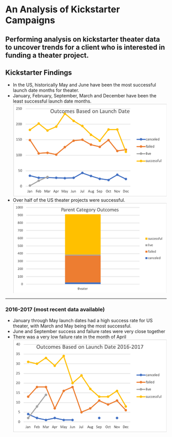 # An Analysis of Kickstarter Campaigns
Performing analysis on kickstarter theater data to uncover trends for a client who is interested in funding a theater project.
---
## Kickstarter Findings
* In the US, historically May and June have been the most successful launch date months for theater.
* January, February, September, March and December have been the least successful launch date months.
![LaunchOutcomes](LaunchOutcomes.png)
* Over half of the US theater projects were successful.
![TheaterOutcomes](TheaterOutcomes.png)
---
### 2016-2017 (most recent data available)
* January through May launch dates had a high success rate for US theater, with March and May being the most successful.
* June and September success and failure rates were very close together
* There was a very low failure rate in the month of April
![Outcomes2016_2017](Outcomes2016_2017.png)
